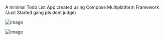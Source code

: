 A minimal Todo List App created using Compose Multiplatform Framework (Just Started gang pls dont judge)

![image](https://github.com/user-attachments/assets/e5f865d6-7420-4f2c-b17a-ad7a078d1c26)

![image](https://github.com/user-attachments/assets/3ed14532-0142-41c0-90c8-6e328e99761d)
